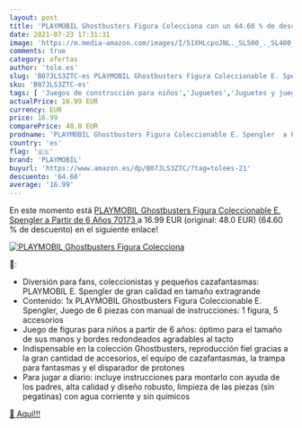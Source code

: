 ```yaml
---
layout: post
title: 'PLAYMOBIL Ghostbusters Figura Colecciona con un 64.60 % de descuento'
date: 2021-07-23 17:31:31
image: 'https://m.media-amazon.com/images/I/51XHLcpoJNL._SL500_._SL400_.jpg'
comments: true
category: ofertas
author: 'tole.es'
slug: 'B07JLS3ZTC-es PLAYMOBIL Ghostbusters Figura Coleccionable E. Spengler a...'
sku: 'B07JLS3ZTC-es'
tags: [ 'Juegos de construcción para niños','Juguetes','Juguetes y juegos','playmobil', ]
actualPrice: 16.99 EUR
currency: EUR
price: 16.99
comparePrice: 48.0 EUR
prodname: 'PLAYMOBIL Ghostbusters Figura Coleccionable E. Spengler  a Partir de 6 Años  70173 '
country: 'es'
flag: '🇪🇸'
brand: 'PLAYMOBIL'
buyurl: 'https://www.amazon.es/dp/B07JLS3ZTC/?tag=tolees-21'
descuento: '64.60'
average: '16.99'
---
```


En este momento está [PLAYMOBIL Ghostbusters Figura Coleccionable E. Spengler  a Partir de 6 Años  70173 ](https://www.amazon.es/dp/B07JLS3ZTC/?tag=tolees-21) a 16.99 EUR (original: 48.0 EUR) (64.60 %  de descuento) en el siguiente enlace!

[![PLAYMOBIL Ghostbusters Figura Colecciona](https://m.media-amazon.com/images/I/51XHLcpoJNL._SL500_._SL400_.jpg)](https://www.amazon.es/dp/B07JLS3ZTC/?tag=tolees-21)

🔎:

- Diversión para fans, coleccionistas y pequeños cazafantasmas: PLAYMOBIL E. Spengler de gran calidad en tamaño extragrande
- Contenido: 1x PLAYMOBIL Ghostbusters Figura Coleccionable E. Spengler, Juego de 6 piezas con manual de instrucciones: 1 figura, 5 accesorios
- Juego de figuras para niños a partir de 6 años: óptimo para el tamaño de sus manos y bordes redondeados agradables al tacto
- Indispensable en la colección Ghostbusters, reproducción fiel gracias a la gran cantidad de accesorios, el equipo de cazafantasmas, la trampa para fantasmas y el disparador de protones
- Para jugar a diario: incluye instrucciones para montarlo con ayuda de los padres, alta calidad y diseño robusto, limpieza de las piezas (sin pegatinas) con agua corriente y sin químicos

[🛒 Aquí!!!](https://www.amazon.es/dp/B07JLS3ZTC/?tag=tolees-21)
